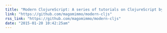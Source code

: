 ```yaml
---
title: "Modern ClojureScript: A series of tutorials on ClojureScript by Mimmo Cosenza"
link: "https://github.com/magomimmo/modern-cljs"
rss_link: "https://github.com/magomimmo/modern-cljs"
date: "2015-01-20 10:42:25am"
---
```

